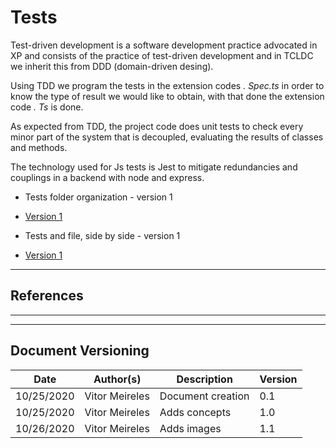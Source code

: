 # Tests

Test-driven development is a software development practice advocated in XP and consists of the practice of test-driven development and in TCLDC we inherit this from DDD (domain-driven desing).

Using TDD we program the tests in the extension codes _. Spec.ts_ in order to know the type of result we would like to obtain, with that done the extension code _. Ts_ is done.

As expected from TDD, the project code does unit tests to check every minor part of the system that is decoupled, evaluating the results of classes and methods.

The technology used for Js tests is Jest to mitigate redundancies and couplings in a backend with node and express.


- Tests folder organization - version 1
- [Version 1](./images/tests_folder.png)

- Tests and file, side by side - version 1
- [Version 1](./images/test_bide_by_side.png)

---
## References
---
---

## Document Versioning

| Date | Author(s) | Description | Version |
|------|-------|-----------|--------|
| 10/25/2020 | Vitor Meireles | Document creation | 0.1 |
| 10/25/2020 | Vitor Meireles | Adds concepts  | 1.0 |
| 10/26/2020 | Vitor Meireles | Adds images  | 1.1 |
